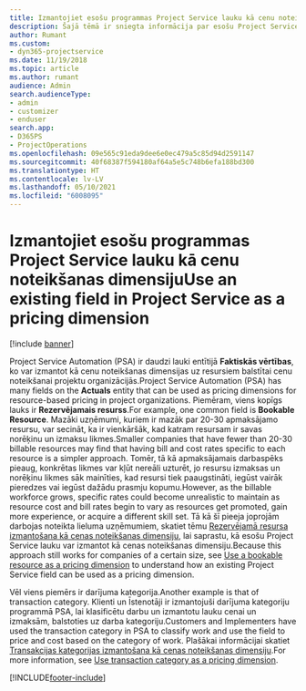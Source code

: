 ```yaml
---
title: Izmantojiet esošu programmas Project Service lauku kā cenu noteikšanas dimensiju
description: Šajā tēmā ir sniegta informācija par esošu Project Service lauku izmantošanu kā cenu noteikšanas dimensijas.
author: Rumant
ms.custom:
- dyn365-projectservice
ms.date: 11/19/2018
ms.topic: article
ms.author: rumant
audience: Admin
search.audienceType:
- admin
- customizer
- enduser
search.app:
- D365PS
- ProjectOperations
ms.openlocfilehash: 09e565c91eda9dee6e0ec479a5c85d94d2591147
ms.sourcegitcommit: 40f68387f594180af64a5e5c748b6efa188bd300
ms.translationtype: HT
ms.contentlocale: lv-LV
ms.lasthandoff: 05/10/2021
ms.locfileid: "6008095"
---
```

# <a name="use-an-existing-field-in-project-service-as-a-pricing-dimension"></a><span data-ttu-id="807cf-103">Izmantojiet esošu programmas Project Service lauku kā cenu noteikšanas dimensiju</span><span class="sxs-lookup"><span data-stu-id="807cf-103">Use an existing field in Project Service as a pricing dimension</span></span>

[!include [banner](../includes/psa-now-project-operations.md)]

<span data-ttu-id="807cf-104">Project Service Automation (PSA) ir daudzi lauki entītijā **Faktiskās vērtības**, ko var izmantot kā cenu noteikšanas dimensijas uz resursiem balstītai cenu noteikšanai projektu organizācijās.</span><span class="sxs-lookup"><span data-stu-id="807cf-104">Project Service Automation (PSA) has many fields on the **Actuals** entity that can be used as pricing dimensions for resource-based pricing in project organizations.</span></span> <span data-ttu-id="807cf-105">Piemēram, viens kopīgs lauks ir **Rezervējamais resurss**.</span><span class="sxs-lookup"><span data-stu-id="807cf-105">For example, one common field is **Bookable Resource**.</span></span> <span data-ttu-id="807cf-106">Mazāki uzņēmumi, kuriem ir mazāk par 20-30 apmaksājamo resursu, var secināt, ka ir vienkāršāk, kad katram resursam ir savas norēķinu un izmaksu likmes.</span><span class="sxs-lookup"><span data-stu-id="807cf-106">Smaller companies that have fewer than 20-30 billable resources may find that having bill and cost rates specific to each resource is a simpler approach.</span></span> <span data-ttu-id="807cf-107">Tomēr, tā kā apmaksājamais darbaspēks pieaug, konkrētas likmes var kļūt nereāli uzturēt, jo resursu izmaksas un norēķinu likmes sāk mainīties, kad resursi tiek paaugstināti, iegūst vairāk pieredzes vai iegūst dažādu prasmju kopumu.</span><span class="sxs-lookup"><span data-stu-id="807cf-107">However, as the billable workforce grows, specific rates could become unrealistic to maintain as resource cost and bill rates begin to vary as resources get promoted, gain more experience, or acquire a different skill set.</span></span> <span data-ttu-id="807cf-108">Tā kā šī pieeja joprojām darbojas noteikta lieluma uzņēmumiem, skatiet tēmu [Rezervējamā resursa izmantošana kā cenas noteikšanas dimensiju](bookable-resource-pricing-dimension.md), lai saprastu, kā esošu Project Service lauku var izmantot kā cenas noteikšanas dimensiju.</span><span class="sxs-lookup"><span data-stu-id="807cf-108">Because this approach still works for companies of a certain size, see [Use a bookable resource as a pricing dimension](bookable-resource-pricing-dimension.md) to understand how an existing Project Service field can be used as a pricing dimension.</span></span>

<span data-ttu-id="807cf-109">Vēl viens piemērs ir darījuma kategorija.</span><span class="sxs-lookup"><span data-stu-id="807cf-109">Another example is that of transaction category.</span></span> <span data-ttu-id="807cf-110">Klienti un Īstenotāji ir izmantojuši darījuma kategoriju programmā PSA, lai klasificētu darbu un izmantotu lauku cenai un izmaksām, balstoties uz darba kategoriju.</span><span class="sxs-lookup"><span data-stu-id="807cf-110">Customers and Implementers have used the transaction category in PSA to classify work and use the field to price and cost based on the category of work.</span></span> <span data-ttu-id="807cf-111">Plašākai informācijai skatiet [Transakcijas kategorijas izmantošana kā cenas noteikšanas dimensiju](transaction-category-pricing-dimension.md).</span><span class="sxs-lookup"><span data-stu-id="807cf-111">For more information, see [Use transaction category as a pricing dimension](transaction-category-pricing-dimension.md).</span></span>


[!INCLUDE[footer-include](../includes/footer-banner.md)]